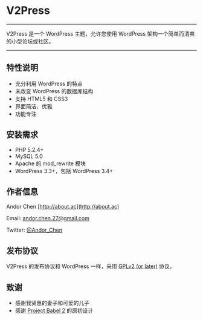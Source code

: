# V2Press

-------

V2Press 是一个 WordPress 主题，允许您使用 WordPress 架构一个简单而清爽的小型论坛或社区。

-------

## 特性说明

-   充分利用 WordPress 的特点
-   未改变 WordPress 的数据库结构
-   支持 HTML5 和 CSS3
-   界面简洁、优雅
-   功能专注

## 安装需求

- PHP 5.2.4+
- MySQL 5.0
- Apache 的 mod_rewrite 模块
- WordPress 3.3+，包括 WordPress 3.4+

## 作者信息

Andor Chen [http://about.ac](http://about.ac)

Email: <andor.chen.27@gmail.com>

Twitter: [@Andor_Chen](https://twitter.com/#!/Andor_Chen)

## 发布协议

V2Press 的发布协议和 WordPress 一样，采用 [GPLv2 (or later)](http://wordpress.org/about/gpl/) 协议。

## 致谢

-   感谢我贤惠的妻子和可爱的儿子
-   感谢 [Project Babel 2](https://github.com/livid/v2ex) 的原初设计
